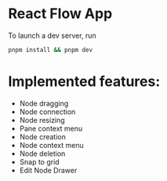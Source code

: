 # React Flow App

To launch a dev server, run

```bash
pnpm install && pnpm dev
```

# Implemented features:

- Node dragging
- Node connection
- Node resizing
- Pane context menu
- Node creation
- Node context menu
- Node deletion
- Snap to grid
- Edit Node Drawer